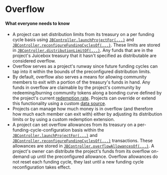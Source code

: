 # Overflow

#### What everyone needs to know

* A project can set distribution limits from its treasury on a per funding cycle basis using [`JBController.launchProjectFor(...)`](/api/contracts/or-controllers/jbcontroller/write/launchprojectfor.md) and [`JBController.reconfigureFundingCyclesOf(...)`](/api/contracts/or-controllers/jbcontroller/write/reconfigurefundingcyclesof.md). These limits are stored in [`JBController.distributionLimitOf(...)`](/api/contracts/or-controllers/jbcontroller/read/distributionlimitof.md). Any funds that are in the project's Juicebox treasury that it hasn't specified as distributable are considered overflow.
* Overflow serves as a project's runway since future funding cycles can tap into it within the bounds of the preconfigured distribution limits.
* By default, overflow also serves a means for allowing community members to exit with a portion of the treasury's funds in hand. Any funds in overflow are claimable by the project's community by redeeming/burning community tokens along a bonding curve defined by the project's current [redemption rate](redemption-rate.md). Projects can override or extend this functionality using a custom [data source](data-source.md).
* Projects can manage how much money is in overflow (and therefore how much each member can exit with) either by adjusting its distribution limits or by using a custom redemption extension.
* A project can set overflow allowances from its treasury on a per-funding-cycle-configuration basis within the [`JBController.launchProjectFor(...)`](/api/contracts/or-controllers/jbcontroller/write/launchprojectfor.md) and [`JBController.reconfigureFundingCyclesOf(...)`](/api/contracts/or-controllers/jbcontroller/write/reconfigurefundingcyclesof.md) transactions. These allowances are stored in [`JBController.overflowAllowancesOf(...)`](/api/contracts/or-controllers/jbcontroller/read/overflowallowanceof.md). A project's owner can distribute the project's funds from its overflow on-demand up until the preconfigured allowance. Overflow allowances do not reset each funding cycle, they last until a new funding cycle reconfiguration takes effect.

